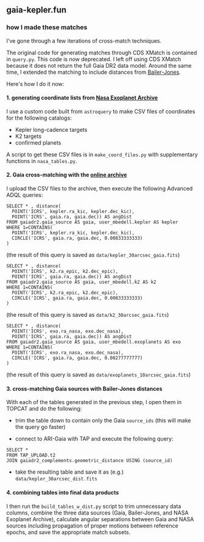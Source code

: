 ## gaia-kepler.fun

### how I made these matches

I've gone through a few iterations of cross-match techniques.

The original code for generating matches through CDS XMatch is contained in `query.py`. This code is now deprecated. I left off using CDS XMatch because it does not return the full Gaia DR2 data model. Around the same time, I extended the matching to include distances from [Bailer-Jones](https://arxiv.org/abs/1804.10121).

Here's how I do it now:

#### 1. generating coordinate lists from [Nasa Exoplanet Archive](https://exoplanetarchive.ipac.caltech.edu/)

I use a custom code built from `astroquery` to make CSV files of coordinates for the following catalogs:

- Kepler long-cadence targets
- K2 targets
- confirmed planets

A script to get these CSV files is in `make_coord_files.py` with supplementary functions in `nasa_tables.py`.

#### 2. Gaia cross-matching with the [online archive](http://gea.esac.esa.int/archive/)

I upload the CSV files to the archive, then execute the following Advanced ADQL queries:
```
SELECT * , distance(
  POINT('ICRS', kepler.ra_kic, kepler.dec_kic),
  POINT('ICRS', gaia.ra, gaia.dec)) AS angDist
FROM gaiadr2.gaia_source AS gaia, user_mbedell.kepler AS kepler
WHERE 1=CONTAINS(
  POINT('ICRS', kepler.ra_kic, kepler.dec_kic),
  CIRCLE('ICRS', gaia.ra, gaia.dec, 0.00833333333)
)
```
(the result of this query is saved as `data/kepler_30arcsec_gaia.fits`)

```
SELECT * , distance(
  POINT('ICRS', k2.ra_epic, k2.dec_epic),
  POINT('ICRS', gaia.ra, gaia.dec)) AS angDist
FROM gaiadr2.gaia_source AS gaia, user_mbedell.k2 AS k2
WHERE 1=CONTAINS(
  POINT('ICRS', k2.ra_epic, k2.dec_epic),
  CIRCLE('ICRS', gaia.ra, gaia.dec, 0.00833333333)
)
```
(the result of this query is saved as `data/k2_30arcsec_gaia.fits`)

```
SELECT * , distance(
  POINT('ICRS', exo.ra_nasa, exo.dec_nasa),
  POINT('ICRS', gaia.ra, gaia.dec)) AS angDist
FROM gaiadr2.gaia_source AS gaia, user_mbedell.exoplanets AS exo
WHERE 1=CONTAINS(
  POINT('ICRS', exo.ra_nasa, exo.dec_nasa),
  CIRCLE('ICRS', gaia.ra, gaia.dec, 0.00277777777)
)
```
(the result of this query is saved as `data/exoplanets_10arcsec_gaia.fits`)

#### 3. cross-matching Gaia sources with Bailer-Jones distances

With each of the tables generated in the previous step, I open them in TOPCAT and do the following:

- trim the table down to contain only the Gaia `source_ids` (this will make the query go faster)

- connect to ARI-Gaia with TAP and execute the following query:
```
SELECT *
FROM TAP_UPLOAD.t2
JOIN gaiadr2_complements.geometric_distance USING (source_id)
```

- take the resulting table and save it as (e.g.) `data/kepler_30arcsec_dist.fits`

#### 4. combining tables into final data products

I then run the `build_tables_w_dist.py` script to trim unnecessary data columns, combine the three data sources (Gaia, Bailer-Jones, and NASA Exoplanet Archive), calculate angular separations between Gaia and NASA sources including propagation of proper motions between reference epochs, and save the appropriate match subsets.